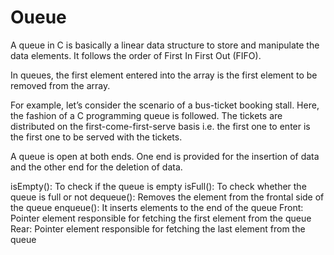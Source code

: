 # Oueue
A queue in C is basically a linear data structure to store and manipulate the data elements. It follows the order of First In First Out (FIFO).

In queues, the first element entered into the array is the first element to be removed from the array.

For example, let’s consider the scenario of a bus-ticket booking stall. Here, the fashion of a C programming queue is followed. The tickets are distributed on the first-come-first-serve basis i.e. the first one to enter is the first one to be served with the tickets.

A queue is open at both ends. One end is provided for the insertion of data and the other end for the deletion of data.

isEmpty(): To check if the queue is empty
isFull(): To check whether the queue is full or not
dequeue(): Removes the element from the frontal side of the queue
enqueue(): It inserts elements to the end of the queue
Front: Pointer element responsible for fetching the first element from the queue
Rear: Pointer element responsible for fetching the last element from the queue
